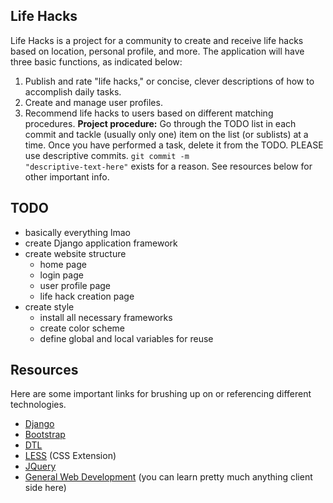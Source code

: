Life Hacks
-----------
Life Hacks is a project for a community to create and receive life hacks based on location, personal profile, and more. The application will have three basic functions, as indicated below:
1. Publish and rate "life hacks," or concise, clever descriptions of how to accomplish daily tasks.
2. Create and manage user profiles.
3. Recommend life hacks to users based on different matching procedures.
<b>Project procedure:</b> Go through the TODO list in each commit and tackle (usually only one) item on the list (or sublists) at a time. Once you have performed a task, delete it from the TODO. PLEASE use descriptive commits. <code>git commit -m "descriptive-text-here"</code> exists for a reason. See resources below for other important info.

TODO
------------
- basically everything lmao
- create Django application framework
- create website structure
  - home page
  - login page
  - user profile page
  - life hack creation page
- create style
  - install all necessary frameworks
  - create color scheme
  - define global and local variables for reuse

Resources
-----------
Here are some important links for brushing up on or referencing different technologies.
- <a href = "https://docs.djangoproject.com/en/1.10/">Django</a>
- <a href = "https://docs.djangoproject.com/en/1.10/">Bootstrap</a>
- <a href = "https://docs.djangoproject.com/en/1.7/topics/templates/">DTL</a>
- <a href = "http://lesscss.org">LESS</a> (CSS Extension)
- <a href= "http://api.jquery.com">JQuery</a>
- <a href = "http://www.w3schools.com">General Web Development</a> (you can learn pretty much anything client side here)
